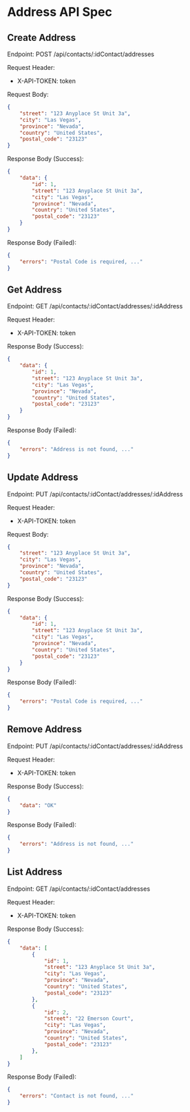 # Address API Spec

## Create Address

Endpoint: POST /api/contacts/:idContact/addresses

Request Header:
- X-API-TOKEN: token

Request Body:

```json
{
    "street": "123 Anyplace St Unit 3a",
    "city": "Las Vegas",
    "province": "Nevada",
    "country": "United States",
    "postal_code": "23123"
}
```

Response Body (Success):

```json
{
    "data": {
        "id": 1,
        "street": "123 Anyplace St Unit 3a",
        "city": "Las Vegas",
        "province": "Nevada",
        "country": "United States",
        "postal_code": "23123"
    }
}
```

Response Body (Failed):

```json
{
    "errors": "Postal Code is required, ..."
}
```

## Get Address

Endpoint: GET /api/contacts/:idContact/addresses/:idAddress

Request Header:
- X-API-TOKEN: token

Response Body (Success):

```json
{
    "data": {
        "id": 1,
        "street": "123 Anyplace St Unit 3a",
        "city": "Las Vegas",
        "province": "Nevada",
        "country": "United States",
        "postal_code": "23123"
    }
}
```

Response Body (Failed):

```json
{
    "errors": "Address is not found, ..."
}
```

## Update Address

Endpoint: PUT /api/contacts/:idContact/addresses/:idAddress

Request Header:
- X-API-TOKEN: token

Request Body:

```json
{
    "street": "123 Anyplace St Unit 3a",
    "city": "Las Vegas",
    "province": "Nevada",
    "country": "United States",
    "postal_code": "23123"
}
```

Response Body (Success):

```json
{
    "data": {
        "id": 1,
        "street": "123 Anyplace St Unit 3a",
        "city": "Las Vegas",
        "province": "Nevada",
        "country": "United States",
        "postal_code": "23123"
    }
}
```

Response Body (Failed):

```json
{
    "errors": "Postal Code is required, ..."
}
```

## Remove Address

Endpoint: PUT /api/contacts/:idContact/addresses/:idAddress

Request Header:
- X-API-TOKEN: token

Response Body (Success):

```json
{
    "data": "OK"
}
```

Response Body (Failed):

```json
{
    "errors": "Address is not found, ..."
}
```

## List Address

Endpoint: GET /api/contacts/:idContact/addresses

Request Header:
- X-API-TOKEN: token

Response Body (Success):

```json
{
    "data": [
        {
            "id": 1,
            "street": "123 Anyplace St Unit 3a",
            "city": "Las Vegas",
            "province": "Nevada",
            "country": "United States",
            "postal_code": "23123"
        },
        {
            "id": 2,
            "street": "22 Emerson Court",
            "city": "Las Vegas",
            "province": "Nevada",
            "country": "United States",
            "postal_code": "23123"
        },
    ]
}
```

Response Body (Failed):

```json
{
    "errors": "Contact is not found, ..."
}
```